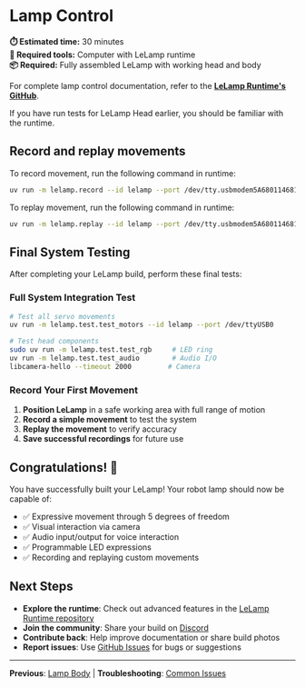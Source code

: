 # Lamp Control

**⏱️ Estimated time:** 30 minutes  
**🔧 Required tools:** Computer with LeLamp runtime  
**📦 Required:** Fully assembled LeLamp with working head and body

For complete lamp control documentation, refer to the [**LeLamp Runtime's GitHub**](https://github.com/humancomputerlab/lelamp_runtime).

If you have run tests for LeLamp Head earlier, you should be familiar with the runtime.

## Record and replay movements

To record movement, run the following command in runtime:

```bash
uv run -m lelamp.record --id lelamp --port /dev/tty.usbmodem5A680114681 --name rotation
```

To replay movement, run the following command in runtime:

```bash
uv run -m lelamp.replay --id lelamp --port /dev/tty.usbmodem5A680114681 --name rotation
```

## Final System Testing

After completing your LeLamp build, perform these final tests:

### Full System Integration Test

```bash
# Test all servo movements
uv run -m lelamp.test.test_motors --id lelamp --port /dev/ttyUSB0

# Test head components
sudo uv run -m lelamp.test.test_rgb     # LED ring
uv run -m lelamp.test.test_audio        # Audio I/O
libcamera-hello --timeout 2000         # Camera
```

### Record Your First Movement

1. **Position LeLamp** in a safe working area with full range of motion
2. **Record a simple movement** to test the system
3. **Replay the movement** to verify accuracy
4. **Save successful recordings** for future use

## Congratulations! 🎉

You have successfully built your LeLamp! Your robot lamp should now be capable of:

- ✅ Expressive movement through 5 degrees of freedom
- ✅ Visual interaction via camera
- ✅ Audio input/output for voice interaction
- ✅ Programmable LED expressions
- ✅ Recording and replaying custom movements

## Next Steps

- **Explore the runtime**: Check out advanced features in the [LeLamp Runtime repository](https://github.com/humancomputerlab/lelamp_runtime)
- **Join the community**: Share your build on [Discord](https://discord.gg/4hmNW3Ep)
- **Contribute back**: Help improve documentation or share build photos
- **Report issues**: Use [GitHub Issues](https://github.com/humancomputerlab/le_lamp/issues) for bugs or suggestions

---

**Previous**: [Lamp Body](./4.%20Lamp%20Body.md) | **Troubleshooting**: [Common Issues](./6.%20Troubleshooting.md)
